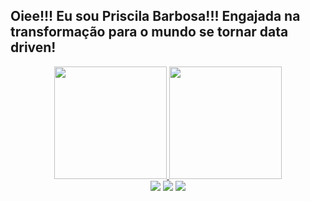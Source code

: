 ## Oiee!!! Eu sou Priscila Barbosa!!! Engajada na transformação para o mundo se tornar data driven!
<div align="center">
  <a href="https://github.com/PrisBarbosa">
  <img height="180em" src="https://github-readme-stats.vercel.app/api?username=PrisBarbosa&show_icons=true&theme=dracula&include_all_commits=true&count_private=true"/>
  <img height="180em" src="https://github-readme-stats.vercel.app/api/top-langs/?username=PrisBarbosa&layout=compact&langs_count=7&theme=dracula"/>

 <div> 
  <a href = "mailto:priscila.kort@gmail.com"><img src="https://img.shields.io/badge/-Gmail-%23333?style=for-the-badge&logo=gmail&logoColor=white" target="_blank"></a>
  <a href="https://www.linkedin.com/in/prisbarbosa" target="_blank"><img src="https://img.shields.io/badge/-LinkedIn-%230077B5?style=for-the-badge&logo=linkedin&logoColor=white" target="_blank"></a> 
  <a href="https://instagram.com/comcienciadedados" target="_blank"><img src="https://img.shields.io/badge/-Instagram-%23E4405F?style=for-the-badge&logo=instagram&logoColor=white" target="_blank"></a>
  </div> 
